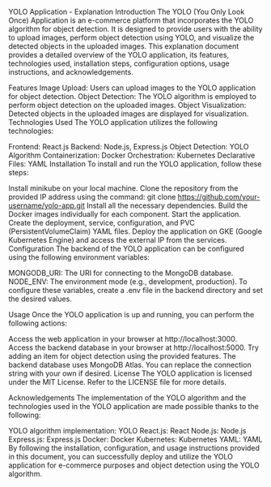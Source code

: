 YOLO Application - Explanation
Introduction
The YOLO (You Only Look Once) Application is an e-commerce platform that incorporates the YOLO algorithm for object detection. It is designed to provide users with the ability to upload images, perform object detection using YOLO, and visualize the detected objects in the uploaded images. This explanation document provides a detailed overview of the YOLO application, its features, technologies used, installation steps, configuration options, usage instructions, and acknowledgements.

Features
Image Upload: Users can upload images to the YOLO application for object detection.
Object Detection: The YOLO algorithm is employed to perform object detection on the uploaded images.
Object Visualization: Detected objects in the uploaded images are displayed for visualization.
Technologies Used
The YOLO application utilizes the following technologies:

Frontend: React.js
Backend: Node.js, Express.js
Object Detection: YOLO Algorithm
Containerization: Docker
Orchestration: Kubernetes
Declarative Files: YAML
Installation
To install and run the YOLO application, follow these steps:

Install minikube on your local machine.
Clone the repository from the provided IP address using the command: git clone https://github.com/your-username/yolo-app.git
Install all the necessary dependencies.
Build the Docker images individually for each component.
Start the application.
Create the deployment, service, configuration, and PVC (PersistentVolumeClaim) YAML files.
Deploy the application on GKE (Google Kubernetes Engine) and access the external IP from the services.
Configuration
The backend of the YOLO application can be configured using the following environment variables:

MONGODB_URI: The URI for connecting to the MongoDB database.
NODE_ENV: The environment mode (e.g., development, production).
To configure these variables, create a .env file in the backend directory and set the desired values.

Usage
Once the YOLO application is up and running, you can perform the following actions:

Access the web application in your browser at http://localhost:3000.
Access the backend database in your browser at http://localhost:5000.
Try adding an item for object detection using the provided features.
The backend database uses MongoDB Atlas. You can replace the connection string with your own if desired.
License
The YOLO application is licensed under the MIT License. Refer to the LICENSE file for more details.

Acknowledgements
The implementation of the YOLO algorithm and the technologies used in the YOLO application are made possible thanks to the following:

YOLO algorithm implementation: YOLO
React.js: React
Node.js: Node.js
Express.js: Express.js
Docker: Docker
Kubernetes: Kubernetes
YAML: YAML
By following the installation, configuration, and usage instructions provided in this document, you can successfully deploy and utilize the YOLO application for e-commerce purposes and object detection using the YOLO algorithm.